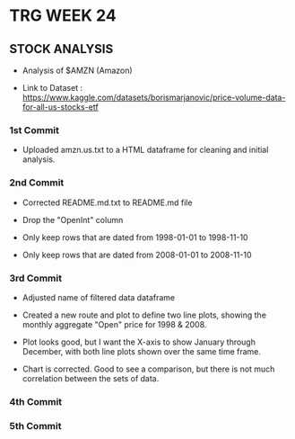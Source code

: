 # TRG WEEK 24

## STOCK ANALYSIS

- Analysis of $AMZN (Amazon)

- Link to Dataset : https://www.kaggle.com/datasets/borismarjanovic/price-volume-data-for-all-us-stocks-etf

### 1st Commit

- Uploaded amzn.us.txt to a HTML dataframe for cleaning and initial analysis.

### 2nd Commit

- Corrected README.md.txt to README.md file

- Drop the "OpenInt" column

- Only keep rows that are dated from 1998-01-01 to 1998-11-10

- Only keep rows that are dated from 2008-01-01 to 2008-11-10

### 3rd Commit

- Adjusted name of filtered data dataframe

- Created a new route and plot to define two line plots, showing the monthly aggregate "Open" price for 1998 & 2008.

- Plot looks good, but I want the X-axis to show January through December, with both line plots shown over the same time frame.

- Chart is corrected. Good to see a comparison, but there is not much correlation between the sets of data.

### 4th Commit

### 5th Commit